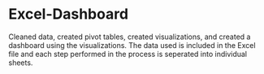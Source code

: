 # Excel-Dashboard
Cleaned data, created pivot tables, created visualizations, and created a dashboard using the visualizations. The data used is included in the Excel file and each step performed in the process is seperated into individual sheets.
